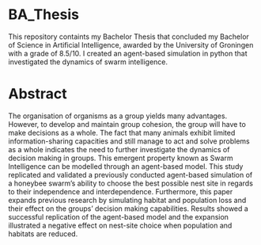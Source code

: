 # BA_Thesis
This repository containts my Bachelor Thesis that concluded my Bachelor of Science in Artificial Intelligence, awarded by the University of Groningen with a grade of 8.5/10. I created an agent-based simulation in python that investigated the dynamics of swarm intelligence. 

# Abstract

The organisation of organisms as a group yields many advantages. However, to develop
and maintain group cohesion, the group will have to make decisions as a whole. The fact
that many animals exhibit limited information-sharing capacities and still manage to act and
solve problems as a whole indicates the need to further investigate the dynamics of decision making
in groups. This emergent property known as Swarm Intelligence can be modelled through
an agent-based model. This study replicated and validated a previously conducted agent-based
simulation of a honeybee swarm’s ability to choose the best possible nest site in regards to their
independence and interdependence. Furthermore, this paper expands previous research by simulating
habitat and population loss and their effect on the groups’ decision making capabilities.
Results showed a successful replication of the agent-based model and the expansion illustrated
a negative effect on nest-site choice when population and habitats are reduced.
